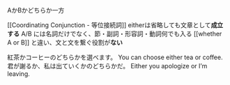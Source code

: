 AかBかどちらか一方

[[Coordinating Conjunction - 等位接続詞]]
eitherは省略しても文章として**成立する**
A/B には名詞だけでなく、節・副詞・形容詞・動詞何でも入る
[[whether A or B]] と違い、文と文を繋ぐ役割が**ない**


紅茶かコーヒーのどちらかを選べます。
You can choose either tea or coffee.
君が謝るか、私は出ていくかのどちらかだ。
Either you apologize or I’m leaving.
